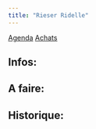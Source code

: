 ```yaml
---
title: "Rieser Ridelle"
---
```


[Agenda](notes/AgendaMaJournee.md) [Achats](notes/departements/D_Achats.md)
## Infos:

## A faire: 

## Historique:
